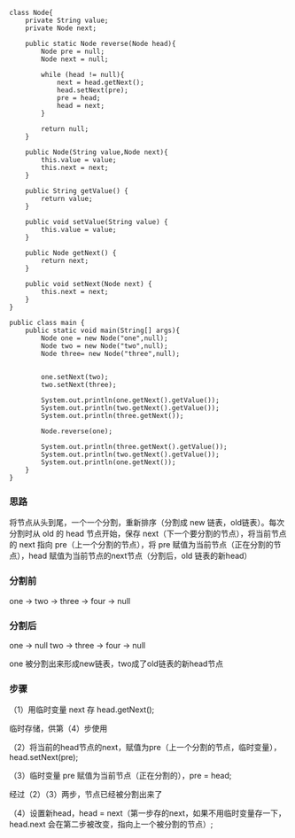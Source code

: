 ```
class Node{
    private String value;
    private Node next;

    public static Node reverse(Node head){
        Node pre = null;
        Node next = null;

        while (head != null){
            next = head.getNext();
            head.setNext(pre);
            pre = head;
            head = next;
        }

        return null;
    }

    public Node(String value,Node next){
        this.value = value;
        this.next = next;
    }

    public String getValue() {
        return value;
    }

    public void setValue(String value) {
        this.value = value;
    }

    public Node getNext() {
        return next;
    }

    public void setNext(Node next) {
        this.next = next;
    }
}

public class main {
    public static void main(String[] args){
        Node one = new Node("one",null);
        Node two = new Node("two",null);
        Node three= new Node("three",null);


        one.setNext(two);
        two.setNext(three);

        System.out.println(one.getNext().getValue());
        System.out.println(two.getNext().getValue());
        System.out.println(three.getNext());

        Node.reverse(one);

        System.out.println(three.getNext().getValue());
        System.out.println(two.getNext().getValue());
        System.out.println(one.getNext());
    }
}

```
<h3>思路</h3>

将节点从头到尾，一个一个分割，重新排序（分割成 new 链表，old链表）。每次分割时从 old 的 head 节点开始，保存 next（下一个要分割的节点），将当前节点的 next 指向 pre（上一个分割的节点），将 pre 赋值为当前节点（正在分割的节点），head 赋值为当前节点的next节点（分割后，old 链表的新head）

<h3>分割前</h3>

one -> two -> three -> four -> null

<h3>分割后</h3>

one -> null   two -> three -> four -> null

one 被分割出来形成new链表，two成了old链表的新head节点

<h3>步骤</h3>

（1）用临时变量 next 存 head.getNext();

临时存储，供第（4）步使用

（2）将当前的head节点的next，赋值为pre（上一个分割的节点，临时变量），head.setNext(pre);

（3）临时变量 pre 赋值为当前节点（正在分割的），pre = head;

经过（2）（3）两步，节点已经被分割出来了

（4）设置新head，head = next（第一步存的next，如果不用临时变量存一下，head.next 会在第二步被改变，指向上一个被分割的节点）;



